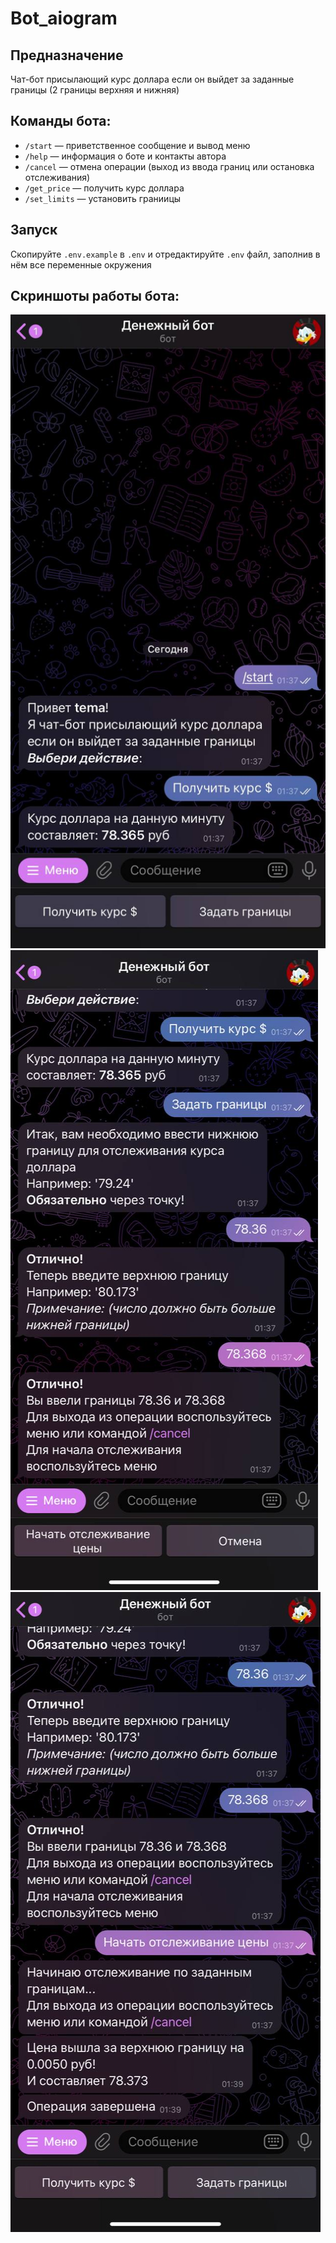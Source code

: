 # Bot_aiogram
## Предназначение
Чат-бот присылающий курс доллара если он выйдет за заданные границы (2 границы верхняя и нижняя)
## Команды бота:

- `/start` — приветственное сообщение и вывод меню
- `/help` — информация о боте и контакты автора
- `/cancel` — отмена операции (выход из ввода границ или остановка отслеживания)
- `/get_price` — получить курс доллара
- `/set_limits` — установить граниицы 

## Запуск

Скопируйте `.env.example` в `.env` и отредактируйте `.env` файл, заполнив в нём все переменные окружения


## Скриншоты работы бота:
![](img/1.jpg)
![](img/2.jpg)
![](img/3.jpg)